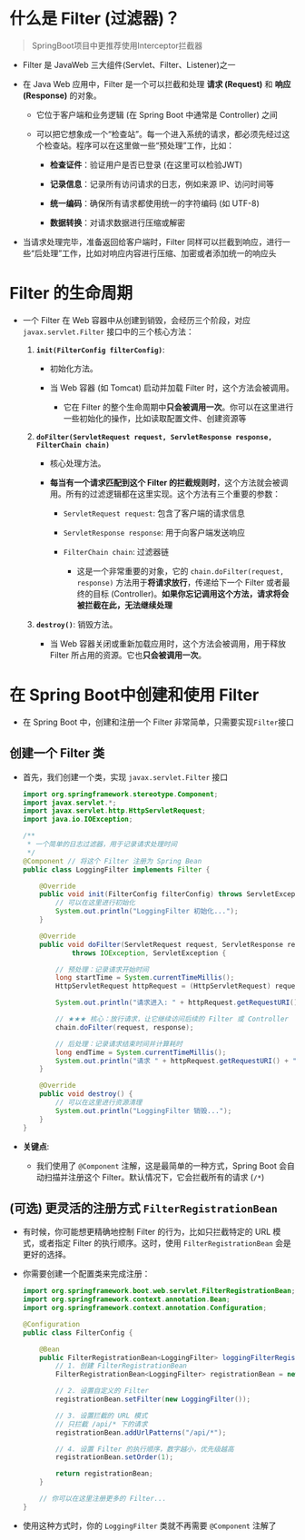 # 什么是 Filter (过滤器)？

> SpringBoot项目中更推荐使用Interceptor拦截器

- Filter 是 JavaWeb 三大组件(Servlet、Filter、Listener)之一

- 在 Java Web 应用中，Filter 是一个可以拦截和处理 **请求 (Request)** 和 **响应 (Response)** 的对象。

  - 它位于客户端和业务逻辑 (在 Spring Boot 中通常是 Controller) 之间

  - 可以把它想象成一个“检查站”。每一个进入系统的请求，都必须先经过这个检查站。程序可以在这里做一些“预处理”工作，比如：

    - **检查证件**：验证用户是否已登录 (在这里可以检验JWT)

    - **记录信息**：记录所有访问请求的日志，例如来源 IP、访问时间等

    - **统一编码**：确保所有请求都使用统一的字符编码 (如 UTF-8)

    - **数据转换**：对请求数据进行压缩或解密

- 当请求处理完毕，准备返回给客户端时，Filter 同样可以拦截到响应，进行一些“后处理”工作，比如对响应内容进行压缩、加密或者添加统一的响应头



# Filter 的生命周期

- 一个 Filter 在 Web 容器中从创建到销毁，会经历三个阶段，对应 `javax.servlet.Filter` 接口中的三个核心方法：

  1. **`init(FilterConfig filterConfig)`**:

     -  初始化方法。

     - 当 Web 容器 (如 Tomcat) 启动并加载 Filter 时，这个方法会被调用。

       - 它在 Filter 的整个生命周期中**只会被调用一次**。你可以在这里进行一些初始化的操作，比如读取配置文件、创建资源等

         

  2. **`doFilter(ServletRequest request, ServletResponse response, FilterChain chain)`**

     - 核心处理方法。

     - **每当有一个请求匹配到这个 Filter 的拦截规则时**，这个方法就会被调用。所有的过滤逻辑都在这里实现。这个方法有三个重要的参数：

       - `ServletRequest request`: 包含了客户端的请求信息

       - `ServletResponse response`: 用于向客户端发送响应

       - `FilterChain chain`: 过滤器链

         - 这是一个非常重要的对象，它的 `chain.doFilter(request, response)` 方法用于**将请求放行**，传递给下一个 Filter 或者最终的目标 (Controller)。**如果你忘记调用这个方法，请求将会被拦截在此，无法继续处理**

           

  3. **`destroy()`**: 销毁方法。

     - 当 Web 容器关闭或重新加载应用时，这个方法会被调用，用于释放 Filter 所占用的资源。它也**只会被调用一次**。



# 在 Spring Boot中创建和使用 Filter

- 在 Spring Boot 中，创建和注册一个 Filter 非常简单，只需要实现`Filter`接口

## 创建一个 Filter 类

- 首先，我们创建一个类，实现 `javax.servlet.Filter` 接口

  ```java
  import org.springframework.stereotype.Component;
  import javax.servlet.*;
  import javax.servlet.http.HttpServletRequest;
  import java.io.IOException;
  
  /**
   * 一个简单的日志过滤器，用于记录请求处理时间
   */
  @Component // 将这个 Filter 注册为 Spring Bean
  public class LoggingFilter implements Filter {
  
      @Override
      public void init(FilterConfig filterConfig) throws ServletException {
          // 可以在这里进行初始化
          System.out.println("LoggingFilter 初始化...");
      }
  
      @Override
      public void doFilter(ServletRequest request, ServletResponse response, FilterChain chain)
              throws IOException, ServletException {
  
          // 预处理：记录请求开始时间
          long startTime = System.currentTimeMillis();
          HttpServletRequest httpRequest = (HttpServletRequest) request;
  
          System.out.println("请求进入: " + httpRequest.getRequestURI());
  
          // ★★★ 核心：放行请求，让它继续访问后续的 Filter 或 Controller
          chain.doFilter(request, response);
  
          // 后处理：记录请求结束时间并计算耗时
          long endTime = System.currentTimeMillis();
          System.out.println("请求 " + httpRequest.getRequestURI() + " 处理完毕，耗时: " + (endTime - startTime) + "ms");
      }
  
      @Override
      public void destroy() {
          // 可以在这里进行资源清理
          System.out.println("LoggingFilter 销毁...");
      }
  }
  ```

  

- **关键点**:

  - 我们使用了 `@Component` 注解，这是最简单的一种方式，Spring Boot 会自动扫描并注册这个 Filter。默认情况下，它会拦截所有的请求 (`/*`)

  

## (可选) 更灵活的注册方式 `FilterRegistrationBean`

- 有时候，你可能想更精确地控制 Filter 的行为，比如只拦截特定的 URL 模式，或者指定 Filter 的执行顺序。这时，使用 `FilterRegistrationBean` 会是更好的选择。

- 你需要创建一个配置类来完成注册：

  ```java
  import org.springframework.boot.web.servlet.FilterRegistrationBean;
  import org.springframework.context.annotation.Bean;
  import org.springframework.context.annotation.Configuration;
  
  @Configuration
  public class FilterConfig {
  
      @Bean
      public FilterRegistrationBean<LoggingFilter> loggingFilterRegistrationBean() {
          // 1. 创建 FilterRegistrationBean
          FilterRegistrationBean<LoggingFilter> registrationBean = new FilterRegistrationBean<>();
  
          // 2. 设置自定义的 Filter
          registrationBean.setFilter(new LoggingFilter());
  
          // 3. 设置拦截的 URL 模式
          // 只拦截 /api/* 下的请求
          registrationBean.addUrlPatterns("/api/*");
  
          // 4. 设置 Filter 的执行顺序，数字越小，优先级越高
          registrationBean.setOrder(1);
  
          return registrationBean;
      }
  
      // 你可以在这里注册更多的 Filter...
  }
  ```

- 使用这种方式时，你的 `LoggingFilter` 类就不再需要 `@Component` 注解了

